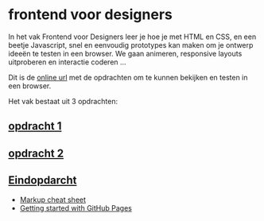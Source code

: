 # frontend voor designers

In het vak Frontend voor Designers leer je hoe je met HTML en CSS, en een beetje Javascript, snel en eenvoudig prototypes kan maken om je ontwerp ideeën te testen in een browser. We gaan animeren, responsive layouts uitproberen en interactie coderen ...

Dit is de [online url](https://x-track.github.io/frontendvoordesigners/) met de opdrachten om te kunnen bekijken en testen in een browser.

Het vak bestaat uit 3 opdrachten:

## [opdracht 1](https://x-track.github.io/frontendvoordesigners/opdracht1)

## [opdracht 2](https://x-track.github.io/frontendvoordesigners/opdracht2)

## [Eindopdarcht](https://x-track.github.io/frontendvoordesigners/eindopdracht)



- [Markup cheat sheet](https://github.com/adam-p/markdown-here/wiki/Markdown-Cheatsheet)
- [Getting started with GitHub Pages](https://guides.github.com/features/pages/)
